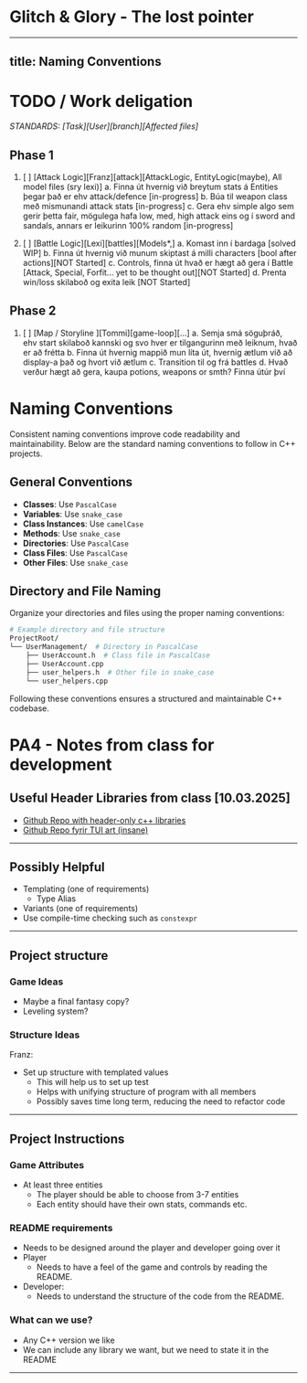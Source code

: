 # Glitch & Glory - The lost pointer




---
title: Naming Conventions
---
# TODO / Work deligation
*STANDARDS: [Task][User][branch][Affected files]*

## Phase 1

1. [ ] [Attack Logic][Franz][attack][AttackLogic, EntityLogic(maybe), All model files (sry lexi)]
    a. Finna út hvernig við breytum stats á Entities þegar það er ehv attack/defence [in-progress]
    b. Búa til weapon class með mismunandi attack stats [in-progress]
    c. Gera ehv simple algo sem gerir þetta fair, mögulega hafa low, med, high attack eins og í sword and sandals, annars er leikurinn 100% random [in-progress]

2. [ ] [Battle Logic][Lexi][battles][Models*,]
 a. Komast inn í bardaga [solved WIP]
 b. Finna út hvernig við munum skiptast á milli characters [bool after actions][NOT Started]
 c.  Controls, finna út hvað er hægt að gera í Battle [Attack, Special, Forfit... yet to be thought out][NOT Started]
 d. Prenta win/loss skilaboð og exita leik [NOT Started]

## Phase 2

1. [ ] [Map / Storyline ][Tommi][game-loop][...]
 a. Semja smá söguþráð, ehv start skilaboð kannski og svo hver er tilgangurinn með leiknum, hvað er að frétta
 b. Finna út hvernig mappið mun líta út, hvernig ætlum við að display-a það og hvort við ætlum
 c. Transition til og frá battles
 d. Hvað verður hægt að gera, kaupa potions, weapons or smth? Finna útúr því


# Naming Conventions

Consistent naming conventions improve code readability and maintainability. Below are the standard naming conventions to follow in C++ projects.

## General Conventions

- **Classes**: Use `PascalCase`
- **Variables**: Use `snake_case`
- **Class Instances**: Use `camelCase`
- **Methods**: Use `snake_case`
- **Directories**: Use `PascalCase`
- **Class Files**: Use `PascalCase`
- **Other Files**: Use `snake_case`


## Directory and File Naming

Organize your directories and files using the proper naming conventions:

```sh
# Example directory and file structure
ProjectRoot/
└── UserManagement/  # Directory in PascalCase
    ├── UserAccount.h  # Class file in PascalCase
    ├── UserAccount.cpp
    ├── user_helpers.h  # Other file in snake_case
    └── user_helpers.cpp

```

Following these conventions ensures a structured and maintainable C++ codebase.




# PA4 - Notes from class for development

## Useful Header Libraries from class [10.03.2025]
- [Github Repo with header-only c++ libraries](https://github.com/p-ranav/awesome-hpp)
- [Github Repo fyrir TUI art (insane)](https://github.com/ArthurSonzogni/FTXUI)
_____________________________________

## Possibly Helpful
- Templating (one of requirements)
    - Type Alias
- Variants (one of requirements)
- Use compile-time checking such as `constexpr`
_____________________________________

## Project structure

### Game Ideas
- Maybe a final fantasy copy?
- Leveling system?

### Structure Ideas
Franz:
- Set up structure with templated values 
    - This will help us to set up test
    - Helps with unifying structure of program with all members
    - Possibly saves time long term, reducing the need to refactor code
_____________________________________

## Project Instructions

### Game Attributes
- At least three entities
    - The player should be able to choose from 3-7 entities
    - Each entity should have their own stats, commands etc.


### README requirements
- Needs to be designed around the player and developer going over it
- Player
    - Needs to have a feel of the game and controls by reading the README.
- Developer:
    - Needs to understand the structure of the code from the README.


### What can we use?
- Any C++ version we like
- We can include any library we want, but we need to state it in the README
_____________________________________

